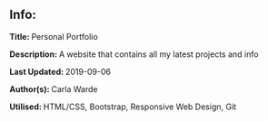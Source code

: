 <h2>Info:</h2>
<p><b>Title: </b>Personal Portfolio</p>
<p><b>Description: </b>A website that contains all my latest projects and info</p>
<p><b>Last Updated: </b>2019-09-06</p>
<p><b>Author(s): </b>Carla Warde</p>
<p><b>Utilised: </b>HTML/CSS, Bootstrap, Responsive Web Design, Git</p>
